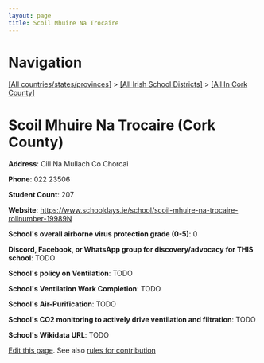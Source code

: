 ```yaml
---
layout: page
title: Scoil Mhuire Na Trocaire
---
```

# Navigation

[[All countries/states/provinces]](../../..) > [[All Irish School Districts]](../..) > [[All In Cork County]](..)

# Scoil Mhuire Na Trocaire (Cork County)

**Address**: Cill Na Mullach Co Chorcai

**Phone**: 022 23506

**Student Count**: 207

**Website**: <https://www.schooldays.ie/school/scoil-mhuire-na-trocaire-rollnumber-19989N>

**School's overall airborne virus protection grade (0-5)**: 0

**Discord, Facebook, or WhatsApp group for discovery/advocacy for THIS school**: TODO

**School's policy on Ventilation**: TODO

**School's Ventilation Work Completion**: TODO

**School's Air-Purification**: TODO

**School's CO2 monitoring to actively drive ventilation and filtration**: TODO

**School's Wikidata URL**: TODO


[Edit this page](https://github.com/ventilate-schools/Ireland/edit/main/./Cork_County/Scoil_Mhuire_Na_Trocaire.md). See also [rules for contribution](../../../contribution-rules/)